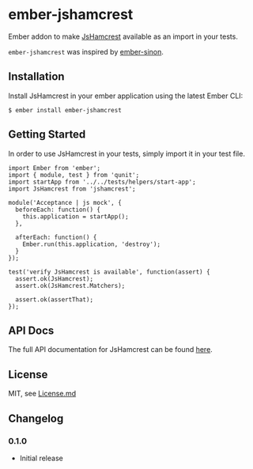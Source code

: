 # ember-jshamcrest

Ember addon to make [JsHamcrest](https://github.com/danielfm/jshamcrest) available as an import in your tests. 

`ember-jshamcrest` was inspired by [ember-sinon](https://github.com/csantero/ember-sinon).

## Installation

Install JsHamcrest in your ember application using the latest Ember CLI:

    $ ember install ember-jshamcrest

## Getting Started

In order to use JsHamcrest in your tests, simply import it in your test file.  

    import Ember from 'ember';
    import { module, test } from 'qunit';
    import startApp from '../../tests/helpers/start-app';
    import JsHamcrest from 'jshamcrest';

    module('Acceptance | js mock', {
      beforeEach: function() {
        this.application = startApp();
      },

      afterEach: function() {
        Ember.run(this.application, 'destroy');
      }
    });

    test('verify JsHamcrest is available', function(assert) {  
      assert.ok(JsHamcrest);
      assert.ok(JsHamcrest.Matchers);
  
      assert.ok(assertThat);
    });

## API Docs

The full API documentation for JsHamcrest can be found [here](http://danielmartins.ninja/jshamcrest/).

## License

MIT, see [License.md](https://github.com/j-fischer/ember-jshamcrest/blob/master/LICENSE.md)

## Changelog

### 0.1.0

- Initial release